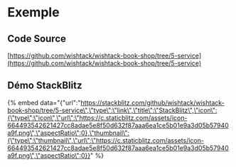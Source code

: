 # Exemple

## Code Source

[https://github.com/wishtack/wishtack-book-shop/tree/5-service](https://github.com/wishtack/wishtack-book-shop/tree/5-service)

## Démo StackBlitz

{% embed data="{\"url\":\"https://stackblitz.com/github/wishtack/wishtack-book-shop/tree/5-service\",\"type\":\"link\",\"title\":\"StackBlitz\",\"icon\":{\"type\":\"icon\",\"url\":\"https://c.staticblitz.com/assets/icon-664493542621427cc8adae5e8f50d632f87aaa6ea1ce5b01e9a3d05b57940a9f.png\",\"aspectRatio\":0},\"thumbnail\":{\"type\":\"thumbnail\",\"url\":\"https://c.staticblitz.com/assets/icon-664493542621427cc8adae5e8f50d632f87aaa6ea1ce5b01e9a3d05b57940a9f.png\",\"aspectRatio\":0}}" %}






